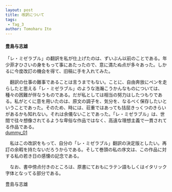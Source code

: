 ```yaml
---
layout: post
title: 改訳について
tags:
 - Tag_3
author: Tomoharu Ito
---
```


#### 豊島与志雄  


  「レ・ミゼラブル」の翻訳を私が仕上げたのは、ずいぶん以前のことである。年少菲才ひさいの身をもって事にあたったので、意に満たぬ点が多々あった。しかるに今度改訂の機会を得て、旧稿に手を入れてみた。  

　翻訳の仕事の難事であることは言うまでもない。ことに、自由奔放にペンを走らしたと思える「レ・ミゼラブル」のような浩瀚こうかんなものについては、種々の困難が伴なうものである。だが私としては相当の努力はしたつもりである。私がとくに意を用いたのは、原文の調子を、気分を、なるべく保存したいということであった。そのため、時には、荘重ではあっても拮屈きっくつのきらいがあるかも知れない。それは余儀ないことであった。「レ・ミゼラブル」は、世間で往々想像されてるような卑俗な作品ではなく、高遠な理想主義で一貫されてる作品である。  
[dummy_01](../common/images/dummy_01.jpg)  

　私はこの改訳をもって、自分の「レ・ミゼラブル」翻訳の決定版としたい。再訂の余暇を持たないだろうからである。そして巻頭の私の序文は、この作品に対する私の若き日の感懐の記念である。  

　なお、書中傍点付きのところは、原書にておもにラテン語もしくはイタリック字体となってる部分である。  

豊島与志雄  

